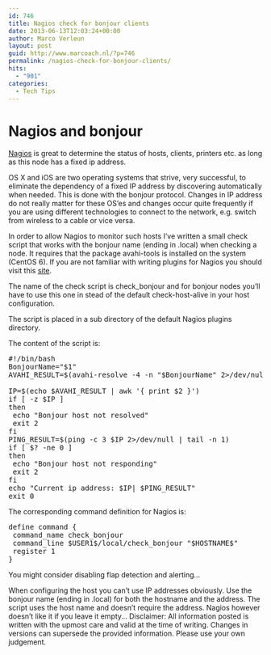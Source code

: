 ```yaml
---
id: 746
title: Nagios check for bonjour clients
date: 2013-06-13T12:03:24+00:00
author: Marco Verleun
layout: post
guid: http://www.marcoach.nl/?p=746
permalink: /nagios-check-for-bonjour-clients/
hits:
  - "901"
categories:
  - Tech Tips
---
```

# Nagios and bonjour

[Nagios](http://www.nagios.org/) is great to determine the status of hosts, clients, printers etc. as long as this node has a fixed ip address.

OS X and iOS are two operating systems that strive, very successful, to eliminate the dependency of a fixed IP address by discovering automatically when needed. This is done with the bonjour protocol. Changes in IP address do not really matter for these OS&#8217;es and changes occur quite frequently if you are using different technologies to connect to the network, e.g. switch from wireless to a cable or vice versa.<!--more-->

In order to allow Nagios to monitor such hosts I&#8217;ve written a small check script that works with the bonjour name (ending in .local) when checking a node. It requires that the package avahi-tools is installed on the system (CentOS 6). If you are not familiar with writing plugins for Nagios you should visit this [site](http://nagiosplug.sourceforge.net/developer-guidelines.html).

The name of the check script is check_bonjour and for bonjour nodes you&#8217;ll have to use this one in stead of the default check-host-alive in your host configuration.

The script is placed in a sub directory of the default Nagios plugins directory.

The content of the script is:

<pre>#!/bin/bash
BonjourName="$1" 
AVAHI_RESULT=$(avahi-resolve -4 -n "$BonjourName" 2&gt;/dev/null )

IP=$(echo $AVAHI_RESULT | awk '{ print $2 }')
if [ -z $IP ]
then
 echo "Bonjour host not resolved"
 exit 2
fi
PING_RESULT=$(ping -c 3 $IP 2&gt;/dev/null | tail -n 1)
if [ $? -ne 0 ]
then
 echo "Bonjour host not responding"
 exit 2
fi
echo "Current ip address: $IP| $PING_RESULT"
exit 0</pre>

The corresponding command definition for Nagios is:

<pre>define command {
 command_name check_bonjour
 command_line $USER1$/local/check_bonjour "$HOSTNAME$" 
 register 1
}</pre>

You might consider disabling flap detection and alerting&#8230;

When configuring the host you can&#8217;t use IP addresses obviously. Use the bonjour name (ending in .local) for both the hostname and the address. The script uses the host name and doesn&#8217;t require the address. Nagios however doesn&#8217;t like it if you leave it empty&#8230; Disclaimer: All information posted is written with the upmost care and valid at the time of writing. Changes in versions can supersede the provided information. Please use your own judgement.